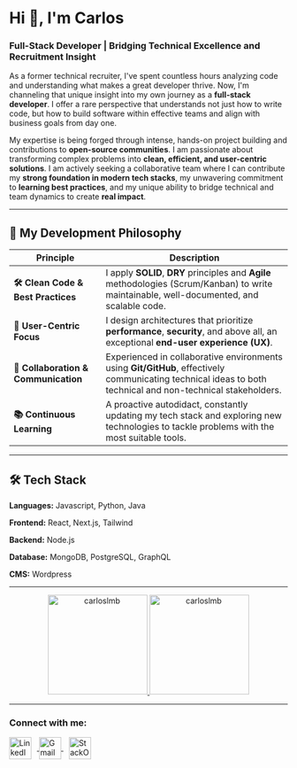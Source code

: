 <h1 align="left">Hi 👋, I'm Carlos</h1>
<h3 align="left">Full-Stack Developer | Bridging Technical Excellence and Recruitment Insight</h3>

As a former technical recruiter, I've spent countless hours analyzing code and understanding what makes a great developer thrive. Now, I'm channeling that unique insight into my own journey as a **full-stack developer**. I offer a rare perspective that understands not just how to write code, but how to build software within effective teams and align with business goals from day one.

My expertise is being forged through intense, hands-on project building and contributions to **open-source communities**. I am passionate about transforming complex problems into **clean, efficient, and user-centric solutions**. I am actively seeking a collaborative team where I can contribute my **strong foundation in modern tech stacks**, my unwavering commitment to **learning best practices**, and my unique ability to bridge technical and team dynamics to create **real impact**.

---

## 🧩 My Development Philosophy

| Principle | Description |
|-----------|-------------|
| **🛠️ Clean Code & Best Practices** | I apply **SOLID**, **DRY** principles and **Agile** methodologies (Scrum/Kanban) to write maintainable, well-documented, and scalable code. |
| **🎯 User-Centric Focus** | I design architectures that prioritize **performance**, **security**, and above all, an exceptional **end-user experience (UX)**. |
| **🤝 Collaboration & Communication** | Experienced in collaborative environments using **Git/GitHub**, effectively communicating technical ideas to both technical and non-technical stakeholders. |
| **📚 Continuous Learning** | A proactive autodidact, constantly updating my tech stack and exploring new technologies to tackle problems with the most suitable tools. |

---

## 🛠️ Tech Stack

**Languages:** Javascript, Python, Java

**Frontend:** React, Next.js, Tailwind 

**Backend:** Node.js

**Database:** MongoDB, PostgreSQL, GraphQL 

**CMS:** Wordpress

---

<p align="center">
<a href="https://github.com/CarlosLmb">
  <img height="180em" src="https://github-readme-stats.vercel.app/api/top-langs?username=carloslmb&show_icons=true&locale=en&layout=compact&theme=algolia&include_all_commits=true&count_private=true" alt="carloslmb" />
  <img height="180em" src="https://github-readme-stats.vercel.app/api?username=carloslmb&show_icons=true&locale=en&theme=algolia&include_all_commits=true&count_private=true" alt="carloslmb" />
</a>
</p>

---


<h3 align="left">Connect with me:</h3>
<p align="left">
  <a href="https://www.linkedin.com/in/carlos-cordero-j/" target="_blank">
    <img align="center" src="https://skillicons.dev/icons?i=linkedin" alt="LinkedIn" height="40" width="40" style="margin-right: 10px;" />
  </a>
  <a href="mailto:chucklmb.dev@gmail.com" style="margin-right: 10px;">
    <img align="center" src="https://skillicons.dev/icons?i=gmail" alt="Gmail" height="40" width="40" />
  </a>
  <a href="https://stackoverflow.com/users/19479890/carlos-cordero" target="_blank">
    <img align="center" src="https://skillicons.dev/icons?i=stackoverflow" alt="StackOverflow" height="40" width="40" style="margin-right: 10px;" />
</p>


